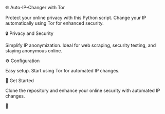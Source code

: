 🌐 Auto-IP-Changer with Tor

Protect your online privacy with this Python script. Change your IP automatically using Tor for enhanced security.

🔒 Privacy and Security

Simplify IP anonymization. Ideal for web scraping, security testing, and staying anonymous online.

⚙️ Configuration

Easy setup. Start using Tor for automated IP changes.

🚀 Get Started

Clone the repository and enhance your online security with automated IP changes.

🔗 

